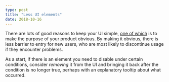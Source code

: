 ```yaml
---
type: post
title: "Less UI elements"
date: 2018-10-16
---
```


There are lots of good reasons to keep your UI simple,
[one of which](https://www.interaction-design.org/literature/article/simplicity-in-design-4-ways-to-achieve-simplicity-in-your-designs) is to make the purpose of your product obvious.
By making it obvious, there is less barrier to entry for new users,
who are most likely to discontinue usage if they encounter problems.

As a start, if there is an element you need to disable under certain conditions,
consider _removing_ it from the UI and bringing it back after the condition is no longer true,
perhaps with an explanatory tooltip about what occurred.

